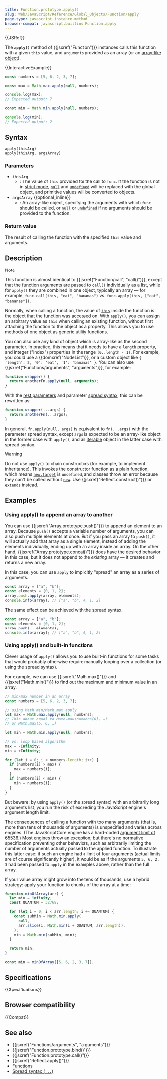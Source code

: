 ```yaml
---
title: Function.prototype.apply()
slug: Web/JavaScript/Reference/Global_Objects/Function/apply
page-type: javascript-instance-method
browser-compat: javascript.builtins.Function.apply
---
```


{{JSRef}}

The **`apply()`** method of {{jsxref("Function")}} instances calls this function with a given `this` value, and `arguments` provided as an array (or an [array-like object](/en-US/docs/Web/JavaScript/Guide/Indexed_collections#working_with_array-like_objects)).

{{InteractiveExample}}

```js interactive-example
const numbers = [5, 6, 2, 3, 7];

const max = Math.max.apply(null, numbers);

console.log(max);
// Expected output: 7

const min = Math.min.apply(null, numbers);

console.log(min);
// Expected output: 2

```

## Syntax

```js-nolint
apply(thisArg)
apply(thisArg, argsArray)
```

### Parameters

- `thisArg`
  - : The value of `this` provided for the call to `func`. If the function is not in [strict mode](/en-US/docs/Web/JavaScript/Reference/Strict_mode), [`null`](/en-US/docs/Web/JavaScript/Reference/Operators/null) and [`undefined`](/en-US/docs/Web/JavaScript/Reference/Global_Objects/undefined) will be replaced with the global object, and primitive values will be converted to objects.
- `argsArray` {{optional_inline}}
  - : An array-like object, specifying the arguments with which `func` should be called, or [`null`](/en-US/docs/Web/JavaScript/Reference/Operators/null) or [`undefined`](/en-US/docs/Web/JavaScript/Reference/Global_Objects/undefined) if no arguments should be provided to the function.

### Return value

The result of calling the function with the specified `this` value and arguments.

## Description

> [!NOTE]
> This function is almost identical to {{jsxref("Function/call", "call()")}}, except that the function arguments are passed to `call()` individually as a list, while for `apply()` they are combined in one object, typically an array — for example, `func.call(this, "eat", "bananas")` vs. `func.apply(this, ["eat", "bananas"])`.

Normally, when calling a function, the value of [`this`](/en-US/docs/Web/JavaScript/Reference/Operators/this) inside the function is the object that the function was accessed on. With `apply()`, you can assign an arbitrary value as `this` when calling an existing function, without first attaching the function to the object as a property. This allows you to use methods of one object as generic utility functions.

You can also use any kind of object which is array-like as the second parameter. In practice, this means that it needs to have a `length` property, and integer ("index") properties in the range `(0..length - 1)`. For example, you could use a {{domxref("NodeList")}}, or a custom object like `{ 'length': 2, '0': 'eat', '1': 'bananas' }`. You can also use {{jsxref("Functions/arguments", "arguments")}}, for example:

```js
function wrapper() {
  return anotherFn.apply(null, arguments);
}
```

With the [rest parameters](/en-US/docs/Web/JavaScript/Reference/Functions/rest_parameters) and parameter [spread syntax](/en-US/docs/Web/JavaScript/Reference/Operators/Spread_syntax), this can be rewritten as:

```js
function wrapper(...args) {
  return anotherFn(...args);
}
```

In general, `fn.apply(null, args)` is equivalent to `fn(...args)` with the parameter spread syntax, except `args` is expected to be an array-like object in the former case with `apply()`, and an [iterable](/en-US/docs/Web/JavaScript/Reference/Iteration_protocols#the_iterable_protocol) object in the latter case with spread syntax.

> [!WARNING]
> Do not use `apply()` to chain constructors (for example, to implement inheritance). This invokes the constructor function as a plain function, which means [`new.target`](/en-US/docs/Web/JavaScript/Reference/Operators/new.target) is `undefined`, and classes throw an error because they can't be called without [`new`](/en-US/docs/Web/JavaScript/Reference/Operators/new). Use {{jsxref("Reflect.construct()")}} or [`extends`](/en-US/docs/Web/JavaScript/Reference/Classes/extends) instead.

## Examples

### Using apply() to append an array to another

You can use {{jsxref("Array.prototype.push()")}} to append an element to an array. Because `push()` accepts a variable number of arguments, you can also push multiple elements at once. But if you pass an array to `push()`, it will actually add that array as a single element, instead of adding the elements individually, ending up with an array inside an array. On the other hand, {{jsxref("Array.prototype.concat()")}} does have the desired behavior in this case, but it does not append to the _existing_ array — it creates and returns a new array.

In this case, you can use `apply` to implicitly "spread" an array as a series of arguments.

```js
const array = ["a", "b"];
const elements = [0, 1, 2];
array.push.apply(array, elements);
console.info(array); // ["a", "b", 0, 1, 2]
```

The same effect can be achieved with the spread syntax.

```js
const array = ["a", "b"];
const elements = [0, 1, 2];
array.push(...elements);
console.info(array); // ["a", "b", 0, 1, 2]
```

### Using apply() and built-in functions

Clever usage of `apply()` allows you to use built-in functions for some tasks that would probably otherwise require manually looping over a collection (or using the spread syntax).

For example, we can use {{jsxref("Math.max()")}} and {{jsxref("Math.min()")}} to find out the maximum and minimum value in an array.

```js
// min/max number in an array
const numbers = [5, 6, 2, 3, 7];

// using Math.min/Math.max apply
let max = Math.max.apply(null, numbers);
// This about equal to Math.max(numbers[0], …)
// or Math.max(5, 6, …)

let min = Math.min.apply(null, numbers);

// vs. loop based algorithm
max = -Infinity;
min = +Infinity;

for (let i = 0; i < numbers.length; i++) {
  if (numbers[i] > max) {
    max = numbers[i];
  }
  if (numbers[i] < min) {
    min = numbers[i];
  }
}
```

But beware: by using `apply()` (or the spread syntax) with an arbitrarily long arguments list, you run the risk of exceeding the JavaScript engine's argument length limit.

The consequences of calling a function with too many arguments (that is, more than tens of thousands of arguments) is unspecified and varies across engines. (The JavaScriptCore engine has a hard-coded [argument limit of 65536](https://webkit.org/b/80797).) Most engines throw an exception; but there's no normative specification preventing other behaviors, such as arbitrarily limiting the number of arguments actually passed to the applied function. To illustrate this latter case: if such an engine had a limit of four arguments (actual limits are of course significantly higher), it would be as if the arguments `5, 6, 2, 3` had been passed to `apply` in the examples above, rather than the full array.

If your value array might grow into the tens of thousands, use a hybrid strategy: apply your function to chunks of the array at a time:

```js
function minOfArray(arr) {
  let min = Infinity;
  const QUANTUM = 32768;

  for (let i = 0; i < arr.length; i += QUANTUM) {
    const subMin = Math.min.apply(
      null,
      arr.slice(i, Math.min(i + QUANTUM, arr.length)),
    );
    min = Math.min(subMin, min);
  }

  return min;
}

const min = minOfArray([5, 6, 2, 3, 7]);
```

## Specifications

{{Specifications}}

## Browser compatibility

{{Compat}}

## See also

- {{jsxref("Functions/arguments", "arguments")}}
- {{jsxref("Function.prototype.bind()")}}
- {{jsxref("Function.prototype.call()")}}
- {{jsxref("Reflect.apply()")}}
- [Functions](/en-US/docs/Web/JavaScript/Reference/Functions)
- [Spread syntax (`...`)](/en-US/docs/Web/JavaScript/Reference/Operators/Spread_syntax)
